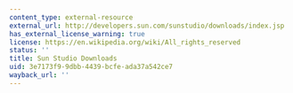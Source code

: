```yaml
---
content_type: external-resource
external_url: http://developers.sun.com/sunstudio/downloads/index.jsp
has_external_license_warning: true
license: https://en.wikipedia.org/wiki/All_rights_reserved
status: ''
title: Sun Studio Downloads
uid: 3e7173f9-9dbb-4439-bcfe-ada37a542ce7
wayback_url: ''
---
```

